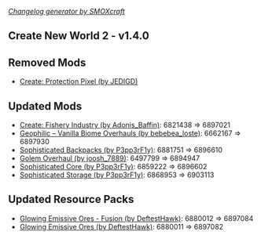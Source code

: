 _[Changelog generator by SMOXcraft](https://www.curseforge.com/members/smoxcraft)_

## Create New World 2 - v1.4.0

## Removed Mods

- [Create: Protection Pixel (by JEDIGD)](https://www.curseforge.com/minecraft/mc-mods/protection-pixel)

## Updated Mods

- [Create: Fishery Industry (by Adonis_Baffin)](https://www.curseforge.com/minecraft/mc-mods/create-fishery-industry): 6821438 => 6897021
- [Geophilic – Vanilla Biome Overhauls (by bebebea_loste)](https://www.curseforge.com/minecraft/mc-mods/geophilic): 6662167 => 6897930
- [Sophisticated Backpacks (by P3pp3rF1y)](https://www.curseforge.com/minecraft/mc-mods/sophisticated-backpacks): 6881751 => 6896610
- [Golem Overhaul (by joosh_7889)](https://www.curseforge.com/minecraft/mc-mods/golem-overhaul): 6497799 => 6894947
- [Sophisticated Core (by P3pp3rF1y)](https://www.curseforge.com/minecraft/mc-mods/sophisticated-core): 6859222 => 6896602
- [Sophisticated Storage (by P3pp3rF1y)](https://www.curseforge.com/minecraft/mc-mods/sophisticated-storage): 6868953 => 6903113

## Updated Resource Packs

- [Glowing Emissive Ores - Fusion (by DeftestHawk)](https://www.curseforge.com/minecraft/texture-packs/glowing-emissive-ores-fusion): 6880012 => 6897084
- [Glowing Emissive Ores (by DeftestHawk)](https://www.curseforge.com/minecraft/texture-packs/glowing-emissive-ores): 6880011 => 6897082

